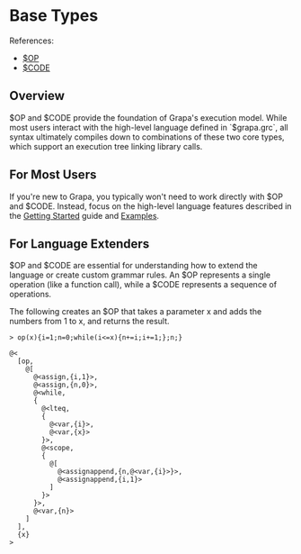 # Base Types

References:
- [$OP](type/OP.md)
- [$CODE](type/CODE.md)

## Overview

$OP and $CODE provide the foundation of Grapa's execution model. While most users interact with the high-level language defined in `$grapa.grc`, all syntax ultimately compiles down to combinations of these two core types, which support an execution tree linking library calls.

## For Most Users

If you're new to Grapa, you typically won't need to work directly with $OP and $CODE. Instead, focus on the high-level language features described in the [Getting Started](GETTING_STARTED.md) guide and [Examples](EXAMPLES.md).

## For Language Extenders

$OP and $CODE are essential for understanding how to extend the language or create custom grammar rules. An $OP represents a single operation (like a function call), while a $CODE represents a sequence of operations.

The following creates an $OP that takes a parameter x and adds the numbers from 1 to x, and returns the result. 

```
> op(x){i=1;n=0;while(i<=x){n+=i;i+=1;};n;}

@<
  [op,
    @[
      @<assign,{i,1}>,
      @<assign,{n,0}>,
      @<while,
      {
        @<lteq,
        {
          @<var,{i}>,
          @<var,{x}>
        }>,
        @<scope,
        {
          @[
            @<assignappend,{n,@<var,{i}>}>,
            @<assignappend,{i,1}>
          ]
        }>
      }>,
      @<var,{n}>
    ]
  ],
  {x}
>
```
